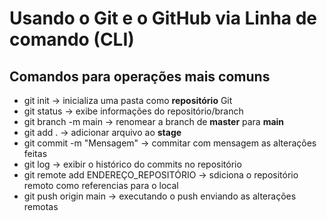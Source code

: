 # Usando o Git e o GitHub via Linha de comando (CLI)

## Comandos para operações mais comuns

- git init    ->    inicializa uma pasta como **repositório** Git 
- git status   ->   exibe informações do repositório/branch
- git branch -m main    ->    renomear a branch de **master** para **main**
- git add .     ->     adicionar arquivo ao **stage**
- git commit -m "Mensagem"   ->    commitar com mensagem as alterações feitas
- git log           ->    exibir o histórico do commits no repositório
- git remote add ENDEREÇO_REPOSITÓRIO  -> sdiciona o repositório remoto como referencias para o local
- git push origin main    -> executando o push enviando as alterações remotas
